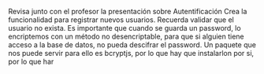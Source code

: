 
Revisa junto con el profesor la presentación sobre Autentificación
Crea la funcionalidad para registrar nuevos usuarios. Recuerda validar que el usuario no exista. Es importante que cuando se guarda un password, lo encriptemos con un método no desencriptable, para que si alguien tiene acceso a la base de datos, no pueda descifrar el password. Un paquete que nos puede servir para ello es bcryptjs, por lo que hay que instalarlon por si, por lo que har